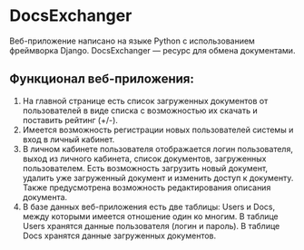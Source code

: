# DocsExchanger
Веб-приложение написано на языке Python с использованием фреймворка Django. DocsExchanger — ресурс для обмена документами.
## Функционал веб-приложения:
1. На главной странице есть список загруженных документов от пользователей в виде списка с возможностью их скачать и поставить рейтинг (+/-).
2. Имеется возможность регистрации новых пользователей системы и вход в личный кабинет.
3. В личном кабинете пользователя отображается логин пользователя, выход из личного кабинета, список документов, загруженных пользователем. Есть возможность загрузить новый документ, удалить уже загруженный документ и изменить доступ к документу. Также предусмотрена возможность редактирования описания документа.</li>
4. В базе данных веб-приложения есть две таблицы: Users и Docs, между которыми имеется отношение один ко многим. В таблице Users хранятся данные пользователя (логин и пароль). В таблице Docs хранятся данные загруженных документов.
